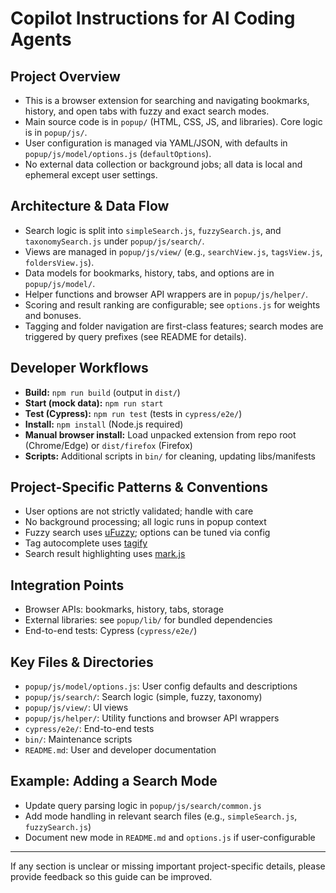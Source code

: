 # Copilot Instructions for AI Coding Agents

## Project Overview

- This is a browser extension for searching and navigating bookmarks, history, and open tabs with fuzzy and exact search modes.
- Main source code is in `popup/` (HTML, CSS, JS, and libraries). Core logic is in `popup/js/`.
- User configuration is managed via YAML/JSON, with defaults in `popup/js/model/options.js` (`defaultOptions`).
- No external data collection or background jobs; all data is local and ephemeral except user settings.

## Architecture & Data Flow

- Search logic is split into `simpleSearch.js`, `fuzzySearch.js`, and `taxonomySearch.js` under `popup/js/search/`.
- Views are managed in `popup/js/view/` (e.g., `searchView.js`, `tagsView.js`, `foldersView.js`).
- Data models for bookmarks, history, tabs, and options are in `popup/js/model/`.
- Helper functions and browser API wrappers are in `popup/js/helper/`.
- Scoring and result ranking are configurable; see `options.js` for weights and bonuses.
- Tagging and folder navigation are first-class features; search modes are triggered by query prefixes (see README for details).

## Developer Workflows

- **Build:** `npm run build` (output in `dist/`)
- **Start (mock data):** `npm run start`
- **Test (Cypress):** `npm run test` (tests in `cypress/e2e/`)
- **Install:** `npm install` (Node.js required)
- **Manual browser install:** Load unpacked extension from repo root (Chrome/Edge) or `dist/firefox` (Firefox)
- **Scripts:** Additional scripts in `bin/` for cleaning, updating libs/manifests

## Project-Specific Patterns & Conventions

- User options are not strictly validated; handle with care
- No background processing; all logic runs in popup context
- Fuzzy search uses [uFuzzy](https://github.com/leeoniya/uFuzzy); options can be tuned via config
- Tag autocomplete uses [tagify](https://github.com/yairEO/tagify)
- Search result highlighting uses [mark.js](https://markjs.io/)

## Integration Points

- Browser APIs: bookmarks, history, tabs, storage
- External libraries: see `popup/lib/` for bundled dependencies
- End-to-end tests: Cypress (`cypress/e2e/`)

## Key Files & Directories

- `popup/js/model/options.js`: User config defaults and descriptions
- `popup/js/search/`: Search logic (simple, fuzzy, taxonomy)
- `popup/js/view/`: UI views
- `popup/js/helper/`: Utility functions and browser API wrappers
- `cypress/e2e/`: End-to-end tests
- `bin/`: Maintenance scripts
- `README.md`: User and developer documentation

## Example: Adding a Search Mode

- Update query parsing logic in `popup/js/search/common.js`
- Add mode handling in relevant search files (e.g., `simpleSearch.js`, `fuzzySearch.js`)
- Document new mode in `README.md` and `options.js` if user-configurable

---

If any section is unclear or missing important project-specific details, please provide feedback so this guide can be improved.
